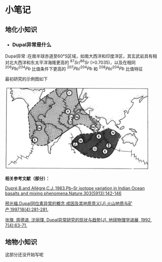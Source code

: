# 小笔记

## 地化小知识

+ ### Dupal异常是什么

Dupal异常
:在南半球赤道至60°S区域，如南大西洋和印度洋区，其玄武岩具有相对北大西洋和东太平洋海隆更高的 $^{87} Sr/^{86} Sr$ (>0.7035)，以及在相同 $^{206} Pb/^{204} Pb$ 比值条件下更高的 $^{207}Pb/^{204}Pb$ 和 $^{208}Pb/^{204}Pb$ 比值特征

最初研究的示例图如下

![Dupal示例图1](./Dupal/Dupal1.jpg)

**相关参考文献（部分）：**

[Dupré,B.and Allègre,C.J.,1983.Pb–Sr isotope variation in Indian Ocean basalts and mixing phenomena.Nature,303(5913):142-146](./Dupal/10.1038%40303142a0.pdf)

[邢光福.Dupal同位素异常的概念,成因及其地质意义[J].火山地质与矿产,1997,18(4):281-281.](./Dupal/Dupal同位素异常的概念、成因及其地质意义.pdf)

[张旗, 周德进, 沈丽璞. Dupal异常研究的现状与趋势[J]. 地球物理学进展, 1992, 7(4):63-71.](./Dupal/Dupal异常研究的现状与趋势.pdf)

## 地物小知识

这部分还没开始写呢
